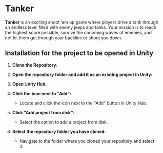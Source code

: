 # Tanker
 
**Tanker** is an exciting shoot 'em up game where players drive a tank through an endless level filled with enemy jeeps and tanks. Your mission is to reach the highest score possible, survive the oncoming waves of enemies, and not let them get through your backline or shoot you down.

## Installation for the project to be opened in Unity

1. **Clone the Repository:**

2. **Open the repository folder and add it as an existing project in Unity:**
1. **Open Unity Hub.**

2. **Click the icon next to "Add":**
   - Locate and click the icon next to the "Add" button in Unity Hub.

3. **Click "Add project from disk":**
   - Select the option to add a project from disk.

4. **Select the repository folder you have cloned:**
   - Navigate to the folder where you cloned your repository and select it.
